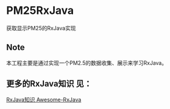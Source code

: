 # PM25RxJava
获取显示PM25的RxJava实现

## Note
本工程主要是通过实现一个PM2.5的数据收集、展示来学习RxJava。  

## 更多的RxJava知识 见：
[RxJava知识 Awesome-RxJava](https://github.com/lzyzsd/Awesome-RxJava)
